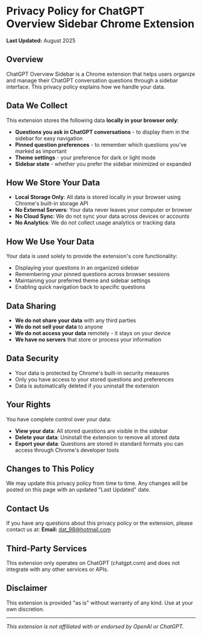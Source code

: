 # Privacy Policy for ChatGPT Overview Sidebar Chrome Extension

**Last Updated:** August 2025

## Overview
ChatGPT Overview Sidebar is a Chrome extension that helps users organize and manage their ChatGPT conversation questions through a sidebar interface. This privacy policy explains how we handle your data.

## Data We Collect
This extension stores the following data **locally in your browser only**:

- **Questions you ask in ChatGPT conversations** - to display them in the sidebar for easy navigation
- **Pinned question preferences** - to remember which questions you've marked as important
- **Theme settings** - your preference for dark or light mode
- **Sidebar state** - whether you prefer the sidebar minimized or expanded

## How We Store Your Data
- **Local Storage Only**: All data is stored locally in your browser using Chrome's built-in storage API
- **No External Servers**: Your data never leaves your computer or browser
- **No Cloud Sync**: We do not sync your data across devices or accounts
- **No Analytics**: We do not collect usage analytics or tracking data

## How We Use Your Data
Your data is used solely to provide the extension's core functionality:
- Displaying your questions in an organized sidebar
- Remembering your pinned questions across browser sessions
- Maintaining your preferred theme and sidebar settings
- Enabling quick navigation back to specific questions

## Data Sharing
- **We do not share your data** with any third parties
- **We do not sell your data** to anyone
- **We do not access your data** remotely - it stays on your device
- **We have no servers** that store or process your information

## Data Security
- Your data is protected by Chrome's built-in security measures
- Only you have access to your stored questions and preferences
- Data is automatically deleted if you uninstall the extension

## Your Rights
You have complete control over your data:
- **View your data**: All stored questions are visible in the sidebar
- **Delete your data**: Uninstall the extension to remove all stored data
- **Export your data**: Questions are stored in standard formats you can access through Chrome's developer tools

## Changes to This Policy
We may update this privacy policy from time to time. Any changes will be posted on this page with an updated "Last Updated" date.

## Contact Us
If you have any questions about this privacy policy or the extension, please contact us at:
**Email:** dat_98@hotmail.com

## Third-Party Services
This extension only operates on ChatGPT (chatgpt.com) and does not integrate with any other services or APIs.

## Disclaimer
This extension is provided "as is" without warranty of any kind. Use at your own discretion.

---

*This extension is not affiliated with or endorsed by OpenAI or ChatGPT.*
